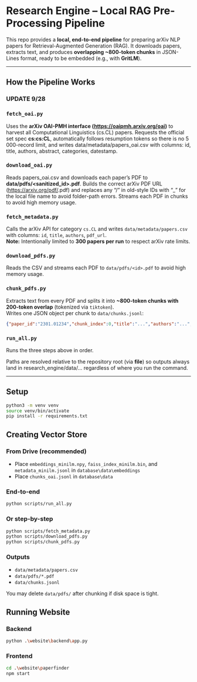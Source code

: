 # Research Engine – Local RAG Pre-Processing Pipeline

This repo provides a **local, end-to-end pipeline** for preparing arXiv NLP papers for Retrieval-Augmented Generation (RAG). It downloads papers, extracts text, and produces **overlapping ~800-token chunks** in JSON-Lines format, ready to be embedded (e.g., with **GritLM**).

---

## How the Pipeline Works

### UPDATE 9/28
### `fetch_oai.py`
Uses the **arXiv OAI-PMH interface (https://oaipmh.arxiv.org/oai)** to harvest all Computational Linguistics (cs.CL) papers.
Requests the official set spec **cs:cs:CL**, automatically follows resumption tokens so there is no 5 000-record limit, and writes
data/metadata/papers_oai.csv with columns: id, title, authors, abstract, categories, datestamp.

### `download_oai.py`
Reads papers_oai.csv and downloads each paper’s PDF to **data/pdfs/<sanitized_id>.pdf**.
Builds the correct arXiv PDF URL (https://arxiv.org/pdf/<id>.pdf) and replaces any “/” in old-style IDs with “_” for the local file name to avoid folder-path errors.
Streams each PDF in chunks to avoid high memory usage.

### `fetch_metadata.py`
Calls the arXiv API for category `cs.CL` and writes `data/metadata/papers.csv` with columns: `id`, `title`, `authors`, `pdf_url`.  
**Note:** Intentionally limited to **300 papers per run** to respect arXiv rate limits.

### `download_pdfs.py`
Reads the CSV and streams each PDF to `data/pdfs/<id>.pdf` to avoid high memory usage.

### `chunk_pdfs.py`
Extracts text from every PDF and splits it into **~800-token chunks with 200-token overlap** (tokenized via `tiktoken`).  
Writes one JSON object per chunk to `data/chunks.jsonl`:
```json
{"paper_id":"2301.01234","chunk_index":0,"title":"...","authors":"...","chunk_text":"..."}
```

### `run_all.py`
Runs the three steps above in order.  

Paths are resolved relative to the repository root (via __file__) so outputs always land in research_engine/data/... regardless of where you run the command.

---

## Setup
```bash
python3 -m venv venv
source venv/bin/activate
pip install -r requirements.txt
```
## Creating Vector Store

### From Drive (recommended)
- Place `embeddings_minilm.npy`, `faiss_index_minilm.bin`, and `metadata_minilm.jsonl` in `database\data\embeddings`
- Place `chunks_oai.jsonl` in `database\data`

### End-to-end
```bash
python scripts/run_all.py
```
### Or step-by-step
```bash
python scripts/fetch_metadata.py
python scripts/download_pdfs.py
python scripts/chunk_pdfs.py
```
### Outputs
- `data/metadata/papers.csv`  
- `data/pdfs/*.pdf`  
- `data/chunks.jsonl`  

You may delete `data/pdfs/` after chunking if disk space is tight.

## Running Website

### Backend
```bash
python .\website\backend\app.py
```

### Frontend
```bash
cd .\website\paperfinder
npm start
```